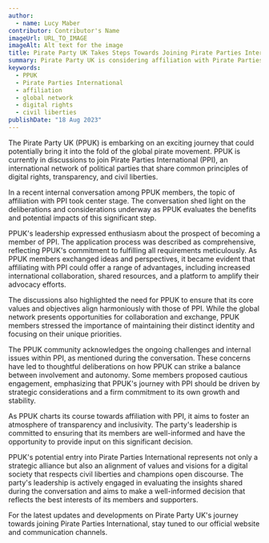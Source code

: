 ```yaml
---
author: 
  - name: Lucy Maber
contributor: Contributor's Name
imageUrl: URL_TO_IMAGE
imageAlt: Alt text for the image
title: Pirate Party UK Takes Steps Towards Joining Pirate Parties International
summary: Pirate Party UK is considering affiliation with Pirate Parties International, exploring potential benefits and impacts.
keywords:
  - PPUK
  - Pirate Parties International
  - affiliation
  - global network
  - digital rights
  - civil liberties
publishDate: "18 Aug 2023"
---
```



The Pirate Party UK (PPUK) is embarking on an exciting journey that could potentially bring it into the fold of the global pirate movement. PPUK is currently in discussions to join Pirate Parties International (PPI), an international network of political parties that share common principles of digital rights, transparency, and civil liberties.

In a recent internal conversation among PPUK members, the topic of affiliation with PPI took center stage. The conversation shed light on the deliberations and considerations underway as PPUK evaluates the benefits and potential impacts of this significant step.

PPUK's leadership expressed enthusiasm about the prospect of becoming a member of PPI. The application process was described as comprehensive, reflecting PPUK's commitment to fulfilling all requirements meticulously. As PPUK members exchanged ideas and perspectives, it became evident that affiliating with PPI could offer a range of advantages, including increased international collaboration, shared resources, and a platform to amplify their advocacy efforts.

The discussions also highlighted the need for PPUK to ensure that its core values and objectives align harmoniously with those of PPI. While the global network presents opportunities for collaboration and exchange, PPUK members stressed the importance of maintaining their distinct identity and focusing on their unique priorities.

The PPUK community acknowledges the ongoing challenges and internal issues within PPI, as mentioned during the conversation. These concerns have led to thoughtful deliberations on how PPUK can strike a balance between involvement and autonomy. Some members proposed cautious engagement, emphasizing that PPUK's journey with PPI should be driven by strategic considerations and a firm commitment to its own growth and stability.

As PPUK charts its course towards affiliation with PPI, it aims to foster an atmosphere of transparency and inclusivity. The party's leadership is committed to ensuring that its members are well-informed and have the opportunity to provide input on this significant decision.

PPUK's potential entry into Pirate Parties International represents not only a strategic alliance but also an alignment of values and visions for a digital society that respects civil liberties and champions open discourse. The party's leadership is actively engaged in evaluating the insights shared during the conversation and aims to make a well-informed decision that reflects the best interests of its members and supporters.

For the latest updates and developments on Pirate Party UK's journey towards joining Pirate Parties International, stay tuned to our official website and communication channels.
